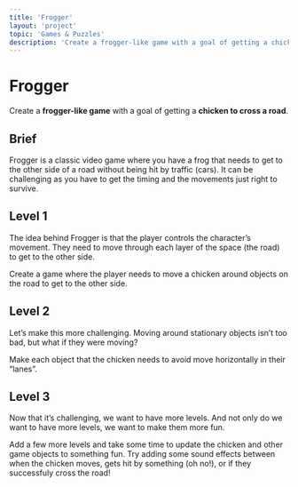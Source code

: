 ```yaml
---
title: 'Frogger'
layout: 'project'
topic: 'Games & Puzzles'
description: 'Create a frogger-like game with a goal of getting a chicken to cross a road.'
---
```



# Frogger

Create a <strong className="color-blue">frogger-like game</strong> with a goal of getting a <strong className="color-purple">chicken to cross a road</strong>.

## Brief

Frogger is a classic video game where you have a frog that needs to get to the other side of a road without being hit by traffic (cars). It can be challenging as you have to get the timing and the movements just right to survive.

## Level 1

The idea behind Frogger is that the player controls the character’s movement. They need to move through each layer of the space (the road) to get to the other side.

Create a game where the player needs to move a chicken around objects on the road to get to the other side.

## Level 2

Let’s make this more challenging. Moving around stationary objects isn’t too bad, but what if they were moving?

Make each object that the chicken needs to avoid move horizontally in their “lanes”.

## Level 3

Now that it’s challenging, we want to have more levels. And not only do we want to have more levels, we want to make them more fun.

Add a few more levels and take some time to update the chicken and other game objects to something fun. Try adding some sound effects between when the chicken moves, gets hit by something (oh no!), or if they successfuly cross the road!


